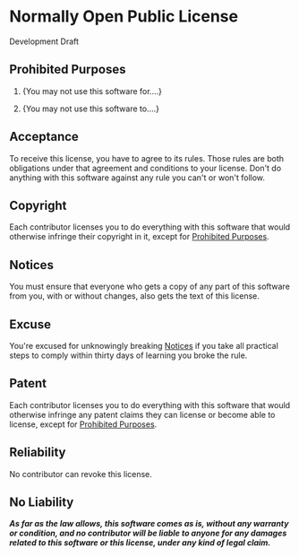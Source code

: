 # Normally Open Public License

Development Draft

## Prohibited Purposes

1.  {You may not use this software for....}

2.  {You may not use this software to....}

## Acceptance

To receive this license, you have to agree to its rules.  Those rules are both obligations under that agreement and conditions to your license.  Don't do anything with this software against any rule you can't or won't follow.

## Copyright

Each contributor licenses you to do everything with this software that would otherwise infringe their copyright in it, except for [Prohibited Purposes](#prohibited-purposes).

## Notices

You must ensure that everyone who gets a copy of any part of this software from you, with or without changes, also gets the text of this license.

## Excuse

You're excused for unknowingly breaking [Notices](#notices) if you take all practical steps to comply within thirty days of learning you broke the rule.

## Patent

Each contributor licenses you to do everything with this software that would otherwise infringe any patent claims they can license or become able to license, except for [Prohibited Purposes](#prohibited-purposes).

## Reliability

No contributor can revoke this license.

## No Liability

***As far as the law allows, this software comes as is, without any warranty or condition, and no contributor will be liable to anyone for any damages related to this software or this license, under any kind of legal claim.***
